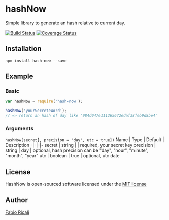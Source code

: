 # hashNow
Simple library to generate an hash relative to current day.

[![Build Status](https://travis-ci.org/fabioricali/TimeKey.svg?branch=master)](https://travis-ci.org/fabioricali/TimeKey) [![Coverage Status](https://coveralls.io/repos/github/fabioricali/TimeKey/badge.svg?branch=master)](https://coveralls.io/github/fabioricali/TimeKey?branch=master)

## Installation

```javascript
npm install hash-now --save
```

## Example
### Basic
```javascript
var hashNow = require('hash-now');

hashNow('yourSecreteWord');
// => return an hash of day like '984d047e111265672edaf38feb9d8be4'
```

### Arguments
`
hashNow(secret[, precision = 'day', utc = true])
`
Name | Type | Default | Description
-|-|-|-
secret | string |  | required, your secret key
precision | string | day | optional, hash precision can be "day", "hour", "minute", "month", "year"
utc | boolean | true | optional, utc date

## License
HashNow is open-sourced software licensed under the [MIT license](http://opensource.org/licenses/MIT)

## Author
[Fabio Ricali](http://rica.li)